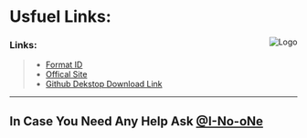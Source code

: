 # Usfuel Links:

<img alt="Logo" src="https://github.com/user-attachments/assets/4ad343f2-8a37-472a-b661-16175b84aac8" align="right" />

### Links:
> - [Format ID](https://excaliburfrc-cad-team.github.io/.github/)
> - [Offical Site](https://www.excaliburfrc.com/)
> - [Github Dekstop Download Link](https://desktop.github.com/download/)
-------------------------------
## In Case You Need Any Help Ask [@I-No-oNe](https://github.com/I-No-oNe)
